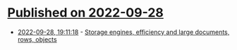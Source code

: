 # [Published on 2022-09-28](index.md)

* [2022-09-28, 19:11:18](https://lobste.rs/s/qx7uy5/storage_engines_efficiency_large) - [Storage engines, efficiency and large documents, rows, objects](http://smalldatum.blogspot.com/2022/09/storage-engines-efficiency-and-large.html)
